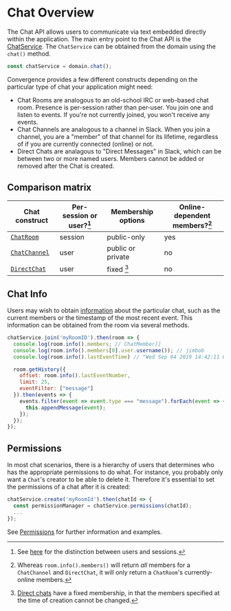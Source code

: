 # Chat Overview

The Chat API allows users to communicate via text embedded directly within the application. The main entry point to the Chat API is the [ChatService](https://api-docs.convergence.io/classes/chat.chatservice.html).  The `ChatService` can be obtained from the domain using the `chat()` method.

```js
const chatService = domain.chat();
```

Convergence provides a few different constructs depending on the particular type of chat your application might need:

* Chat Rooms are analogous to an old-school IRC or web-based chat room.  Presence is per-session rather than per-user.  You join one and listen to events.  If you're not currently joined, you won't receive any events.
* Chat Channels are analogous to a channel in Slack.  When you join a channel, you are a "member" of that channel for its lifetime, regardless of if you are currently connected (online) or not.  
* Direct Chats are analagous to "Direct Messages" in Slack, which can be between two or more named users.  Members cannot be added or removed after the Chat is created.

## Comparison matrix

| Chat construct  | Per-session or user?[^1] | Membership options | Online-dependent members?[^2] |
|--------------------------------------|---------|-------------------|-----|
| [`ChatRoom`](/chat/rooms.html)       | session | public-only       | yes | 
| [`ChatChannel`](/chat/channels.html) | user    | public or private | no  | 
| [`DirectChat`](/chat/direct.html)    | user    | fixed [^3]        | no  | 


## Chat Info

Users may wish to obtain [information](https://api-docs.convergence.io/interfaces/chat.ichatinfo.html) about the particular chat, such as the current members or the timestamp of the most recent event.  This information can be obtained from the room via several methods.

```js
chatService.join('myRoomID').then(room => {
  console.log(room.info().members; // ChatMember[]
  console.log(room.info().members[0].user.username()); // jimbob
  console.log(room.info().lastEventTime) // "Wed Sep 04 2019 14:42:11 GMT-0600 (Mountain Daylight Time)"

  room.getHistory({
    offset: room.info().lastEventNumber,
    limit: 25,
    eventFilter: ["message"]
  }).then(events => {
    events.filter(event => event.type === "message").forEach(event => {
      this.appendMessage(event);
    });
  });
});
```

## Permissions

In most chat scenarios, there is a hierarchy of users that determines who has the appropriate permissions to do what.  For instance, you probably only want a `Chat`'s creator to be able to delete it.  Therefore it's essential to set the permissions of a chat after it is created:

```js
chatService.create('myRoomId').then(chatId => {
  const permissionManager = chatService.permissions(chatId);
  ...
});

```

See [Permissions](/chat/permissions.html) for further information and examples.

[^1]: See [here](/overview/sessions.html) for the distinction between users and sessions.
[^2]: Whereas `room.info().members()` will return *all* members for a `ChatChannel` and `DirectChat`, it will only return a `ChatRoom`'s currently-online members.
[^3]: [Direct chats](/chat/direct.html) have a fixed membership, in that the members specified at the time of creation cannot be changed.